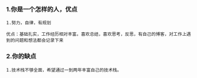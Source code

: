 ### 1.你是一个怎样的人，优点

```
1.努力，自律，有规划

优点：基础扎实，工作经历相对丰富。喜欢总结，喜欢思考，反思，有自己的博客，对工作上遇到的问题和想法都会记录下来
```

### 2.你的缺点

```
1.技术栈不够全面，希望通过一到两年丰富自己的技术栈。
```

### 
